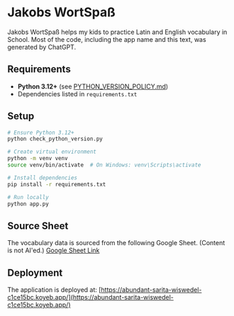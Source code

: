 # Jakobs WortSpaß

Jakobs WortSpaß helps my kids to practice Latin and English vocabulary in
School. Most of the code, including the app name and this text, was generated by
ChatGPT. 

## Requirements

- **Python 3.12+** (see [PYTHON_VERSION_POLICY.md](PYTHON_VERSION_POLICY.md))
- Dependencies listed in `requirements.txt`

## Setup

```bash
# Ensure Python 3.12+
python check_python_version.py

# Create virtual environment
python -m venv venv
source venv/bin/activate  # On Windows: venv\Scripts\activate

# Install dependencies
pip install -r requirements.txt

# Run locally
python app.py
``` 

## Source Sheet

The vocabulary data is sourced from the following Google Sheet. (Content is not
AI'ed.)
[Google Sheet Link](https://docs.google.com/spreadsheets/d/1jTv5qPBcGCTcGFqnj9mnQvEwfjsf4YtQnA5GTJbU-Ig/edit?gid=0#gid=0)

## Deployment

The application is deployed at:
[https://abundant-sarita-wiswedel-c1ce15bc.koyeb.app/](https://abundant-sarita-wiswedel-c1ce15bc.koyeb.app/)
